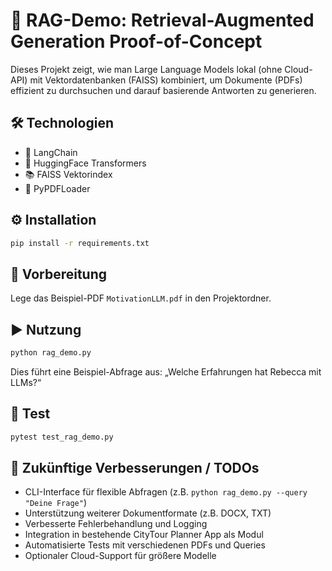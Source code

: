 # 🚀 RAG-Demo: Retrieval-Augmented Generation Proof-of-Concept

Dieses Projekt zeigt, wie man Large Language Models lokal (ohne Cloud-API) mit Vektordatenbanken (FAISS) kombiniert, um Dokumente (PDFs) effizient zu durchsuchen und darauf basierende Antworten zu generieren.

## 🛠 Technologien

- 🧠 LangChain  
- 🤗 HuggingFace Transformers  
- 📚 FAISS Vektorindex  
- 📄 PyPDFLoader  

## ⚙️ Installation

```bash
pip install -r requirements.txt
```

## 📂 Vorbereitung

Lege das Beispiel-PDF `MotivationLLM.pdf` in den Projektordner.

## ▶️ Nutzung

```bash
python rag_demo.py
```

Dies führt eine Beispiel-Abfrage aus:
„Welche Erfahrungen hat Rebecca mit LLMs?“

## 🧪 Test

```bash
pytest test_rag_demo.py
```

## 🔮 Zukünftige Verbesserungen / TODOs

- CLI-Interface für flexible Abfragen (z.B. `python rag_demo.py --query "Deine Frage"`)  
- Unterstützung weiterer Dokumentformate (z.B. DOCX, TXT)  
- Verbesserte Fehlerbehandlung und Logging  
- Integration in bestehende CityTour Planner App als Modul  
- Automatisierte Tests mit verschiedenen PDFs und Queries  
- Optionaler Cloud-Support für größere Modelle  

